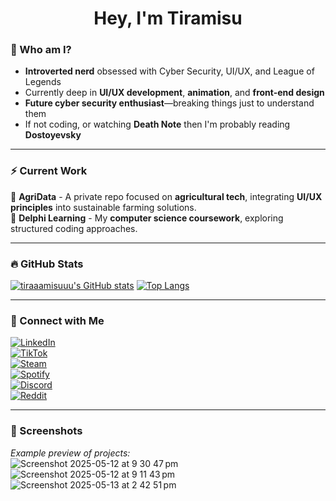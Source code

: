 <h1 align="center">Hey, I'm Tiramisu</h1>

### 🧠 Who am I?  
- **Introverted nerd** obsessed with Cyber Security, UI/UX, and League of Legends  
- Currently deep in **UI/UX development**, **animation**, and **front-end design**  
- **Future cyber security enthusiast**—breaking things just to understand them  
- If not coding, or watching **Death Note** then I'm probably reading **Dostoyevsky**

---

### ⚡ Current Work  
🚀 **AgriData** - A private repo focused on **agricultural tech**, integrating **UI/UX principles** into sustainable farming solutions.  
📜 **Delphi Learning** - My **computer science coursework**, exploring structured coding approaches.  

---

### 🔥 GitHub Stats  
[![tiraaamisuuu's GitHub stats](https://github-readme-stats.vercel.app/api?username=tiraaamisuuu)](https://github.com/anuraghazra/github-readme-stats) 
[![Top Langs](https://github-readme-stats.vercel.app/api/top-langs/?username=tiraaamisuuu)](https://github.com/anuraghazra/github-readme-stats)

---

### 🔗 Connect with Me  
[![LinkedIn](https://img.shields.io/badge/-LinkedIn-blue?style=flat&logo=linkedin)](your-link)  
[![TikTok](https://img.shields.io/badge/-TikTok-black?style=flat&logo=tiktok)](your-link)  
[![Steam](https://img.shields.io/badge/-Steam-darkblue?style=flat&logo=steam)](your-link)  
[![Spotify](https://img.shields.io/badge/-Spotify-green?style=flat&logo=spotify)](your-link)  
[![Discord](https://img.shields.io/badge/-Discord-gray?style=flat&logo=discord)](your-link)  
[![Reddit](https://img.shields.io/badge/-Reddit-orange?style=flat&logo=reddit)](your-link)  

---

### 📸 Screenshots  
_Example preview of projects:_  
![Screenshot 2025-05-12 at 9 30 47 pm](https://github.com/user-attachments/assets/f80b08b0-1b92-4400-a4eb-e55080d52779)
![Screenshot 2025-05-12 at 9 11 43 pm](https://github.com/user-attachments/assets/6db1cde2-2d8d-499e-b022-52b86f1d4314)
![Screenshot 2025-05-13 at 2 42 51 pm](https://github.com/user-attachments/assets/9d411ef8-802d-4fa4-8570-f580f43e77a8)

